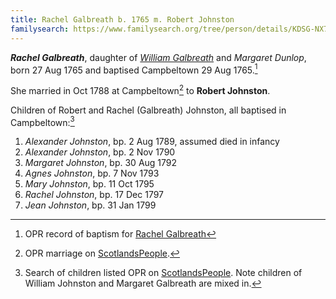 ```yaml
---
title: Rachel Galbreath b. 1765 m. Robert Johnston
familysearch: https://www.familysearch.org/tree/person/details/KDSG-NX7
---
```

***Rachel Galbreath***, daughter of *[William Galbreath](galbreath-william-1736.md)* and *Margaret Dunlop*, born 27 Aug 1765 and baptised Campbeltown 29 Aug 1765.[^birth]

She married in Oct 1788 at Campbeltown[^marriage] to **Robert Johnston**.

Children of Robert and Rachel (Galbreath) Johnston, all baptised in Campbeltown:[^children]

1. *Alexander Johnston*, bp. 2 Aug 1789, assumed died in infancy
2. *Alexander Johnston*, bp. 2 Nov 1790
3. *Margaret Johnston*, bp. 30 Aug 1792
4. *Agnes Johnston*, bp. 7 Nov 1793
5. *Mary Johnston*, bp. 11 Oct 1795
6. *Rachel Johnston*, bp. 17 Dec 1797
7. *Jean Johnston*, bp. 31 Jan 1799


[^birth]: OPR record of baptism for [Rachel Galbreath](/sources/opr-campbeltown-births.md#1765-08-29-rachel-galbreath)

[^marriage]:  OPR marriage on [ScotlandsPeople](https://www.scotlandspeople.gov.uk/record-results?search_type=people&event=M&record_type%5B0%5D=opr_marriages&church_type=Old%20Parish%20Registers&dl_cat=church&dl_rec=church-banns-marriages&surname=galbraith&surname_so=syn&forename=rachel&forename_so=starts&sex=F&spouse_name=johnson&spouse_name_so=syn&from_year=1780&to_year=1792&record=Church%20of%20Scotland%20%28old%20parish%20registers%29%20Roman%20Catholic%20Church%20Other%20churches). 

[^children]: Search of children listed OPR on [ScotlandsPeople](https://www.scotlandspeople.gov.uk/record-results?search_type=people&event=%28B%20OR%20C%20OR%20S%29&record_type%5B0%5D=opr_births&church_type=Old%20Parish%20Registers&dl_cat=church&dl_rec=church-births-baptisms&surname=johnston&surname_so=fuzzy&forename_so=starts&from_year=1788&to_year=1810&parent_names=johnston&parent_names_so=exact&parent_name_two=galbreath&parent_name_two_so=exact&record=Church%20of%20Scotland%20%28old%20parish%20registers%29%20Roman%20Catholic%20Church%20Other%20churches&sort=asc&order=Date&field=year).  Note children of William Johnston and Margaret Galbreath are mixed in.

